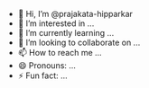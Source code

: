 - 👋 Hi, I’m @prajakata-hipparkar
- 👀 I’m interested in ...
- 🌱 I’m currently learning ...
- 💞️ I’m looking to collaborate on ...
- 📫 How to reach me ...
- 😄 Pronouns: ...
- ⚡ Fun fact: ...

<!---
prajakata-hipparkar/prajakata-hipparkar is a ✨ special ✨ repository because its `README.md` (this file) appears on your GitHub profile.
You can click the Preview link to take a look at your changes.
--->
